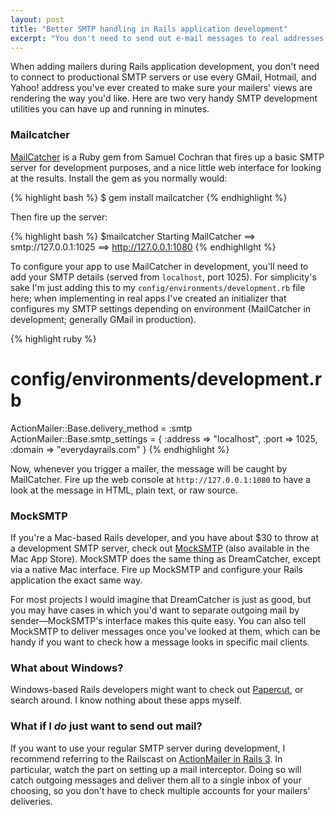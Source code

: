 ```yaml
---
layout: post
title: "Better SMTP handling in Rails application development"
excerpt: "You don't need to send out e-mail messages to real addresses during development with these two easy-to-use options for SMTP handling."
---
```


When adding mailers during Rails application development, you don't need to connect to productional SMTP servers or use every GMail, Hotmail, and Yahoo! address you've ever created to make sure your mailers' views are rendering the way you'd like. Here are two very handy SMTP development utilities you can have up and running in minutes.

### Mailcatcher

[MailCatcher](https://github.com/sj26/mailcatcher) is a Ruby gem from Samuel Cochran that fires up a basic SMTP server for development purposes, and a nice little web interface for looking at the results. Install the gem as you normally would:

{% highlight bash %}
  $ gem install mailcatcher
{% endhighlight %}

Then fire up the server:

{% highlight bash %}
  $mailcatcher
  Starting MailCatcher
  ==> smtp://127.0.0.1:1025
  ==> http://127.0.0.1:1080
{% endhighlight %}

To configure your app to use MailCatcher in development, you'll need to add your SMTP details (served from `localhost`, port 1025). For simplicity's sake I'm just adding this to my `config/environments/development.rb` file here; when implementing in real apps I've created an initializer that configures my SMTP settings depending on environment (MailCatcher in development; generally GMail in production).

{% highlight ruby %}
  # config/environments/development.rb
  
  ActionMailer::Base.delivery_method = :smtp
  ActionMailer::Base.smtp_settings = {
    :address => "localhost",
    :port => 1025,
    :domain => "everydayrails.com" }
{% endhighlight %}

Now, whenever you trigger a mailer, the message will be caught by MailCatcher. Fire up the web console at `http://127.0.0.1:1080` to have a look at the message in HTML, plain text, or raw source.

### MockSMTP

If you're a Mac-based Rails developer, and you have about $30 to throw at a development SMTP server, check out [MockSMTP](http://mocksmtpapp.com/) (also available in the Mac App Store). MockSMTP does the same thing as DreamCatcher, except via a native Mac interface. Fire up MockSMTP and configure your Rails application the exact same way.

For most projects I would imagine that DreamCatcher is just as good, but you may have cases in which you'd want to separate outgoing mail by sender&mdash;MockSMTP's interface makes this quite easy. You can also tell MockSMTP to deliver messages once you've looked at them, which can be handy if you want to check how a message looks in specific mail clients.

### What about Windows?

Windows-based Rails developers might want to check out [Papercut](http://papercut.codeplex.com/), or search around. I know nothing about these apps myself.

### What if I _do_ just want to send out mail?

If you want to use your regular SMTP server during development, I recommend referring to the Railscast on [ActionMailer in Rails 3](http://railscasts.com/episodes/206-action-mailer-in-rails-3). In particular, watch the part on setting up a mail interceptor. Doing so will catch outgoing messages and deliver them all to a single inbox of your choosing, so you don't have to check multiple accounts for your mailers' deliveries.
